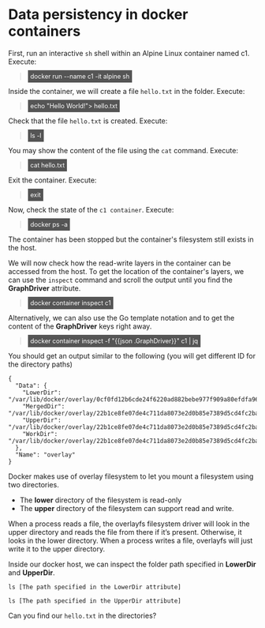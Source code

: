 # Data persistency in docker containers

First,  run an interactive `sh` shell within an Alpine Linux container named c1. Execute:

> <span align="left" style="color:#FFF;background:#555;font:Courier New; font-size: 90%; padding-left: 5px; padding-right: 5px; padding-top: 5px; padding-bottom: 5px;"> docker run --name c1 -it alpine sh </span>

Inside the container, we will create a file `hello.txt` in the folder. Execute:

> <span align="left" style="color:#FFF;background:#555;font:Courier New; font-size: 90%; padding-left: 5px; padding-right: 5px; padding-top: 5px; padding-bottom: 5px;"> echo "Hello World!"> hello.txt </span>

Check that the file `hello.txt` is created. Execute:

> <span align="left" style="color:#FFF;background:#555;font:Courier New; font-size: 90%; padding-left: 5px; padding-right: 5px; padding-top: 5px; padding-bottom: 5px;"> ls -l </span>

You may show the content of the file using the `cat` command. Execute:

> <span align="left" style="color:#FFF;background:#555;font:Courier New; font-size: 90%; padding-left: 5px; padding-right: 5px; padding-top: 5px; padding-bottom: 5px;"> cat hello.txt </span>

Exit the container. Execute:

> <span align="left" style="color:#FFF;background:#555;font:Courier New; font-size: 90%; padding-left: 5px; padding-right: 5px; padding-top: 5px; padding-bottom: 5px;"> exit </span>


Now, check the state of the `c1 container`.  Execute:

> <span align="left" style="color:#FFF;background:#555;font:Courier New; font-size: 90%; padding-left: 5px; padding-right: 5px; padding-top: 5px; padding-bottom: 5px;"> docker ps -a </span>

The container has been stopped but the container's filesystem still exists in the host.

We will now check how the read-write layers in the container can be accessed from the host. To get the location of the container's layers, we can use the `inspect` command and scroll the output until you find the **GraphDriver** attribute.

> <span align="left" style="color:#FFF;background:#555;font:Courier New; font-size: 90%; padding-left: 5px; padding-right: 5px; padding-top: 5px; padding-bottom: 5px;"> docker container inspect c1 </span>

Alternatively, we can also use the Go template notation and to get the content of the **GraphDriver** keys right away.

> <span align="left" style="color:#FFF;background:#555;font:Courier New; font-size: 90%; padding-left: 5px; padding-right: 5px; padding-top: 5px; padding-bottom: 5px;"> docker container inspect -f "{{json .GraphDriver}}" c1 | jq </span>


You should get an output similar to the following  (you will get different ID for the directory paths)

```
{
  "Data": {
    "LowerDir": "/var/lib/docker/overlay/0cf0fd12b6cde24f6220ad882bebe977f909a80efdfa96c5945d9873cd41985e/root",
    "MergedDir": "/var/lib/docker/overlay/22b1ce8fe07de4c711da8073e2d0b85e7389d5cd4fc2ba829fe3a131447e8361/merged",
    "UpperDir": "/var/lib/docker/overlay/22b1ce8fe07de4c711da8073e2d0b85e7389d5cd4fc2ba829fe3a131447e8361/upper",
    "WorkDir": "/var/lib/docker/overlay/22b1ce8fe07de4c711da8073e2d0b85e7389d5cd4fc2ba829fe3a131447e8361/work"
  },
  "Name": "overlay"
}
```

Docker makes use of overlay filesystem to let you mount a filesystem using two directories.
* The **lower** directory of the filesystem is read-only
* The **upper** directory of the filesystem  can support read and write.

When a process reads a file, the overlayfs filesystem driver will look in the upper directory and reads the file from there if it’s present. Otherwise, it looks in the lower directory. When a process writes a file, overlayfs will just write it to the upper directory.

Inside our docker host,  we can inspect the folder path  specified in **LowerDir** and **UpperDir**. 

`ls [The path specified in the LowerDir attribute]`

`ls [The path specified in the UpperDir attribute]`

Can you  find our `hello.txt` in the directories?

<br/>
